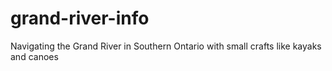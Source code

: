 grand-river-info
================

Navigating the Grand River in Southern Ontario with small crafts like kayaks and canoes
